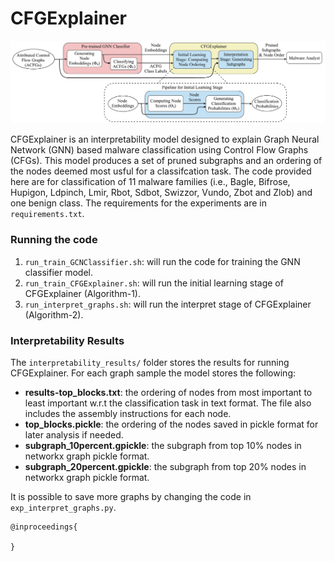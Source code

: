 # CFGExplainer

![model](images/fig1_CFGExplainer-pipeline_v9_combined.jpg)

CFGExplainer is an interpretability model designed to explain Graph Neural Network (GNN) based malware classification using Control Flow Graphs (CFGs).
This model produces a set of pruned subgraphs and an ordering of the nodes deemed most usful for a classifcation task. The code provided here are for classification of 11 malware families (i.e., Bagle, Bifrose, Hupigon, Ldpinch, Lmir, Rbot, Sdbot, Swizzor, Vundo, Zbot and Zlob) and one benign class. The requirements for the experiments are in `requirements.txt`.

### Running the code

1. `run_train_GCNClassifier.sh`: will run the code for training the GNN classifier model.
2. `run_train_CFGExplainer.sh`: will run the initial learning stage of CFGExplainer (Algorithm-1).
3. `run_interpret_graphs.sh`: will run the interpret stage of CFGExplainer (Algorithm-2).

### Interpretability Results

The `interpretability_results/` folder stores the results for running CFGExplainer. For each graph sample the model stores the following:

+ **results-top_blocks.txt**: the ordering of nodes from most important to least important w.r.t the classification task in text format. The file also includes the assembly instructions for each node.
+ **top_blocks.pickle**: the ordering of the nodes saved in pickle format for later analysis if needed.
+ **subgraph_10percent.gpickle**: the subgraph from top 10% nodes in networkx graph pickle format.
+ **subgraph_20percent.gpickle**: the subgraph from top 20% nodes in networkx graph pickle format.

It is possible to save more graphs by changing the code in `exp_interpret_graphs.py`.

```
@inproceedings{

}
```
